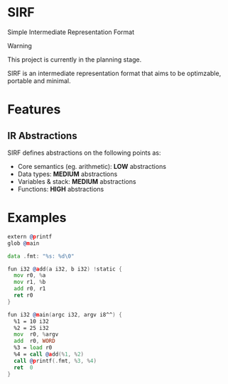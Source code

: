 # SIRF
Simple Intermediate Representation Format

> [!WARNING]
> This project is currently in the planning stage.

SIRF is an intermediate representation format that aims to be optimzable, portable and minimal.

# Features

## IR Abstractions

SIRF defines abstractions on the following points as:
- Core semantics (eg. arithmetic): **LOW** abstractions
- Data types: **MEDIUM** abstractions
- Variables & stack: **MEDIUM** abstractions
- Functions: **HIGH** abstractions

# Examples

```asm
extern @printf
glob @main

data .fmt: "%s: %d\0"

fun i32 @add(a i32, b i32) !static {
  mov r0, %a
  mov r1, %b
  add r0, r1
  ret r0
}

fun i32 @main(argc i32, argv i8^^) {
  %1 = 10 i32
  %2 = 25 i32
  mov  r0, %argv
  add  r0, WORD
  %3 = load r0
  %4 = call @add(%1, %2)
  call @printf(.fmt, %3, %4)
  ret  0
}
```
